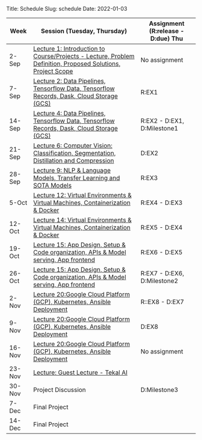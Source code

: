Title: Schedule
Slug: schedule
Date: 2022-01-03


|Week|Session (Tuesday, Thursday)|Assignment (R:release - D:due) Thu|
|-----|-----|-----|
|2-Sep|[Lecture 1: Introduction to Course/Projects - Lecture, Problem Definition, Proposed Solutions, Project Scope]({filename}/lectures/lecture1/index.md)|No assignment|
|7-Sep|[Lecture 2: Data Pipelines, Tensorflow Data, Tensorflow Records, Dask, Cloud Storage (GCS)]({filename}/lectures/lecture2/index.md)|R:EX1 |
|14-Sep|[Lecture 4: Data Pipelines, Tensorflow Data, Tensorflow Records, Dask, Cloud Storage (GCS)]({filename}/lectures/lecture3/index.md)|R:EX2 - D:EX1, D:Milestone1 |
|21-Sep|[Lecture 6: Computer Vision: Classification, Segmentation, Distillation and Compression]({filename}/lectures/lecture4/index.md)|D:EX2|
|28-Sep|[Lecture 9: NLP & Language Models, Transfer Learning and SOTA Models]({filename}/lectures/lecture5/index.md)|R:EX3|
|5-Oct|[Lecture 12: Virtual Environments & Virtual Machines, Containerization & Docker]({filename}/lectures/lecture6/index.md)|R:EX4 - D:EX3|
|12-Oct|[Lecture 14: Virtual Environments & Virtual Machines, Containerization & Docker]({filename}/lectures/lecture7/index.md)|R:EX5 - D:EX4|
|19-Oct|[Lecture 15: App Design, Setup & Code organization, APIs & Model serving, App frontend]({filename}/lectures/lecture9/index.md)|R:EX6 - D:EX5|
|26-Oct|[Lecture 15: App Design, Setup & Code organization, APIs & Model serving, App frontend]({filename}/lectures/lecture9/index.md)|R:EX7 - D:EX6, D:Milestone2|
|2-Nov|[Lecture 20:Google Cloud Platform (GCP), Kubernetes, Ansible Deployment]({filename}/lectures/lecture10/index.md)|R::EX8 - D:EX7|
|9-Nov|[Lecture 20:Google Cloud Platform (GCP), Kubernetes, Ansible Deployment]({filename}/lectures/lecture10/index.md)|D:EX8|
|16-Nov|[Lecture 20:Google Cloud Platform (GCP), Kubernetes, Ansible Deployment]({filename}/lectures/lecture10/index.md)|No assignment|
|23-Nov|[Lecture: Guest Lecture - Tekal AI]({filename}/lectures/lecture11/index.md)||
|30-Nov|Project Discussion|D:Milestone3|
|7-Dec|Final Project||
|14-Dec|Final Project||

